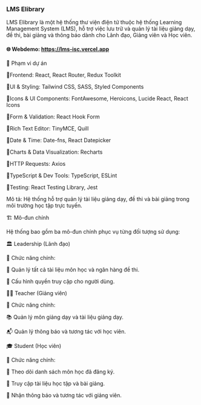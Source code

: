 ### LMS Elibrary

LMS Elibrary là một hệ thống thư viện điện tử thuộc hệ thống Learning Management System (LMS), hỗ trợ việc lưu trữ và quản lý tài liệu giảng dạy, đề thi, bài giảng và thông báo dành cho Lãnh đạo, Giảng viên và Học viên.

#### 🌐 Webdemo: https://lms-isc.vercel.app

🚀 Phạm vi dự án

🔹Frontend: React, React Router, Redux Toolkit

🔹UI & Styling: Tailwind CSS, SASS, Styled Components

🔹Icons & UI Components: FontAwesome, Heroicons, Lucide React, React Icons

🔹Form & Validation: React Hook Form

🔹Rich Text Editor: TinyMCE, Quill

🔹Date & Time: Date-fns, React Datepicker

🔹Charts & Data Visualization: Recharts

🔹HTTP Requests: Axios

🔹TypeScript & Dev Tools: TypeScript, ESLint

🔹Testing: React Testing Library, Jest

Mô tả: Hệ thống hỗ trợ quản lý tài liệu giảng dạy, đề thi và bài giảng trong môi trường học tập trực tuyến.

🏗️ Mô-đun chính

Hệ thống bao gồm ba mô-đun chính phục vụ từng đối tượng sử dụng:

🏛️ Leadership (Lãnh đạo)

🔹 Chức năng chính:

📌 Quản lý tất cả tài liệu môn học và ngân hàng đề thi.

🔑 Cấu hình quyền truy cập cho người dùng.

👨‍🏫 Teacher (Giảng viên)

🔹 Chức năng chính:

📚 Quản lý môn giảng dạy và tài liệu giảng dạy.

📬 Quản lý thông báo và tương tác với học viên.

🎓 Student (Học viên)

🔹 Chức năng chính:

📖 Theo dõi danh sách môn học đã đăng ký.

📂 Truy cập tài liệu học tập và bài giảng.

🔔 Nhận thông báo và tương tác với giảng viên.
